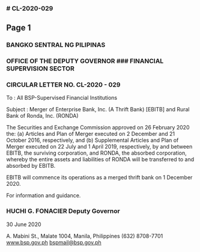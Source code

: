 ### # CL-2020-029

## Page 1

### BANGKO SENTRAL NG PILIPINAS

### OFFICE OF THE DEPUTY GOVERNOR ### FINANCIAL SUPERVISION SECTOR

### CIRCULAR LETTER NO. CL-2020 - 029

To : All BSP-Supervised Financial Institutions

Subject : Merger of Enterprise Bank, Inc. (A Thrift Bank) [EBITB] and Rural Bank of Ronda, Inc. (RONDA)

The Securities and Exchange Commission approved on 26 February 2020 the: (a) Articles and Plan of Merger executed on 2 December and 21 October 2016, respectively, and (b) Supplemental Articles and Plan of Merger executed on 22 July and 1 April 2019, respectively, by and between EBITB, the surviving corporation, and RONDA, the absorbed corporation, whereby the entire assets and liabilities of RONDA will be transferred to and absorbed by EBITB.

EBITB will commence its operations as a merged thrift bank on 1 December 2020.

For information and guidance.

### HUCHI G. FONACIER Deputy Governor

30 June 2020

A. Mabini St., Malate 1004, Manila, Philippines (632) 8708-7701 www.bsp.gov.ph bspmail@bsp.gov.ph

